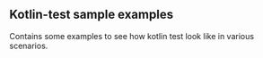 ## Kotlin-test sample examples

Contains some examples to see how kotlin test look like in various scenarios.
